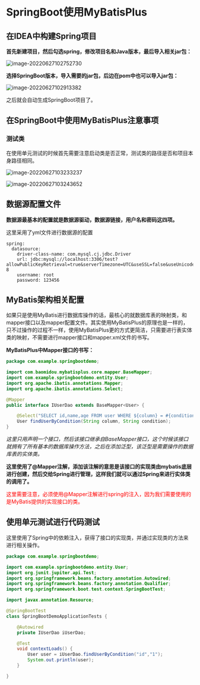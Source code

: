 # SpringBoot使用MyBatisPlus

## 在IDEA中构建Spring项目

**首先新建项目，然后勾选spring，修改项目名和Java版本，最后导入相关jar包：**

![image-20220627102752730](C:\Users\SaoLinSiDaShiXiong\AppData\Roaming\Typora\typora-user-images\image-20220627102752730.png)

**选择SpringBoot版本，导入需要的jar包，后边在pom中也可以导入jar包：**

![image-20220627102913382](C:\Users\SaoLinSiDaShiXiong\AppData\Roaming\Typora\typora-user-images\image-20220627102913382.png)

之后就会自动生成SpringBoot项目了。

## 在SpringBoot中使用MyBatisPlus注意事项

### 测试类

在使用单元测试的时候首先需要注意启动类是否正常，测试类的路径是否和项目本身路径相同。

![image-20220627103233237](C:\Users\SaoLinSiDaShiXiong\AppData\Roaming\Typora\typora-user-images\image-20220627103233237.png)

![image-20220627103243652](C:\Users\SaoLinSiDaShiXiong\AppData\Roaming\Typora\typora-user-images\image-20220627103243652.png)

## 数据源配置文件

**数据源最基本的配置就是数据源驱动，数据源链接，用户名和密码这四项。**

这里采用了yml文件进行数据源的配置

```properties
spring:
  datasource:
    driver-class-name: com.mysql.cj.jdbc.Driver
    url: jdbc:mysql://localhost:3306/test?allowPublicKeyRetrieval=true&serverTimezone=UTC&useSSL=false&useUnicode=true&characterEncoding=UTF-8
    username: root
    password: 123456

```

## MyBatis架构相关配置

如果只是使用MyBatis进行数据库操作的话，最核心的就数据库表的映射类，和mapper接口以及mapper配置文件。其实使用MyBatisPlus的原理也是一样的，只不过操作的过程不一样，使用MyBatisPlus更的方式更简洁，只需要进行表实体类的映射，不需要进行mapper接口和mapper.xml文件的书写。

**MyBatisPlus中Mapper接口的书写：**

```java
package com.example.springbootdemo;

import com.baomidou.mybatisplus.core.mapper.BaseMapper;
import com.example.springbootdemo.entity.User;
import org.apache.ibatis.annotations.Mapper;
import org.apache.ibatis.annotations.Select;

@Mapper
public interface IUserDao extends BaseMapper<User> {

    @Select("SELECT id,name,age FROM user WHERE ${column} = #{condition}")
    User findUserByCondition(String column, String condition);
}


```

*这里只用声明一个接口，然后该接口继承自BaseMapper接口，这个时候该接口就拥有了所有基本的数据库操作方法，之后在添加泛型，该泛型是需要操作的数据库表的实体类。*

**这里使用了@Mapper注解，添加该注解的意思是该接口的实现类由mybatis底层进行创建，然后交给Spring进行管理，这样我们就可以通过Spring来进行实体类的调用了。**

<font color="#F00">这里需要注意，必须使用@Mapper注解进行spring的注入，因为我们需要使用的是MyBatis提供的实现接口的类。</font>

## 使用单元测试进行代码测试

这里使用了Spring中的依赖注入，获得了接口的实现类，并通过实现类的方法来进行相关操作。

```java
package com.example.springbootdemo;

import com.example.springbootdemo.entity.User;
import org.junit.jupiter.api.Test;
import org.springframework.beans.factory.annotation.Autowired;
import org.springframework.beans.factory.annotation.Qualifier;
import org.springframework.boot.test.context.SpringBootTest;

import javax.annotation.Resource;

@SpringBootTest
class SpringBootDemoApplicationTests {

    @Autowired
    private IUserDao iUserDao;

    @Test
    void contextLoads() {
        User user = iUserDao.findUserByCondition("id","1");
        System.out.println(user);
    }

}

```

